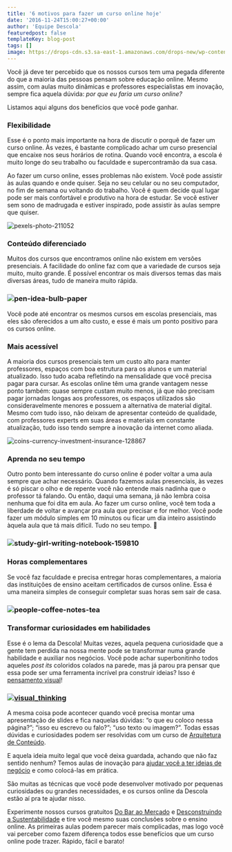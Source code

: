 ```yaml
---
title: '6 motivos para fazer um curso online hoje'
date: '2016-11-24T15:00:27+00:00'
author: 'Equipe Descola'
featuredpost: false
templateKey: blog-post
tags: []
image: https://drops-cdn.s3.sa-east-1.amazonaws.com/drops-new/wp-content/uploads/2016/11/21171550/motivos_cursoonline-150x150.png
---
```

Você já deve ter percebido que os nossos cursos tem uma pegada diferente do que a maioria das pessoas pensam sobre educação online. Mesmo assim, com aulas muito dinâmicas e professores especialistas em inovação, sempre fica aquela dúvida: *por que eu faria um curso online?*

Listamos aqui alguns dos benefícios que você pode ganhar.

### Flexibilidade

Esse é o ponto mais importante na hora de discutir o porquê de fazer um curso online. Às vezes, é bastante complicado achar um curso presencial que encaixe nos seus horários de rotina. Quando você encontra, a escola é muito longe do seu trabalho ou faculdade e supercontramão da sua casa.

Ao fazer um curso online, esses problemas não existem. Você pode assistir às aulas quando e onde quiser. Seja no seu celular ou no seu computador, no fim de semana ou voltando do trabalho. Você é quem decide qual lugar pode ser mais confortável e produtivo na hora de estudar. Se você estiver sem sono de madrugada e estiver inspirado, pode assistir às aulas sempre que quiser.

![pexels-photo-211052](https://descola.org/drops/wp-content/uploads/2016/11/pexels-photo-211052-1024x667.jpeg)

### Conteúdo diferenciado

Muitos dos cursos que encontramos online não existem em versões presenciais. A facilidade do online faz com que a variedade de cursos seja muito, muito grande. É possível encontrar os mais diversos temas das mais diversas áreas, tudo de maneira muito rápida.

### ![pen-idea-bulb-paper](https://descola.org/drops/wp-content/uploads/2016/11/pen-idea-bulb-paper-1024x685.jpg)

Você pode até encontrar os mesmos cursos em escolas presenciais, mas eles são oferecidos a um alto custo, e esse é mais um ponto positivo para os cursos online.

### Mais acessível

A maioria dos cursos presenciais tem um custo alto para manter professores, espaços com boa estrutura para os alunos e um material atualizado. Isso tudo acaba refletindo na mensalidade que você precisa pagar para cursar. As escolas online têm uma grande vantagem nesse ponto também: quase sempre custam muito menos, já que não precisam pagar jornadas longas aos professores, os espaços utilizados são consideravelmente menores e possuem a alternativa de material digital. Mesmo com tudo isso, não deixam de apresentar conteúdo de qualidade, com professores experts em suas áreas e materiais em constante atualização, tudo isso tendo sempre a inovação da internet como aliada.

![coins-currency-investment-insurance-128867](https://descola.org/drops/wp-content/uploads/2016/11/coins-currency-investment-insurance-128867-1024x683.jpeg)

### Aprenda no seu tempo

Outro ponto bem interessante do curso online é poder voltar a uma aula sempre que achar necessário. Quando fazemos aulas presenciais, às vezes é só piscar o olho e de repente você não entende mais nadinha que o professor tá falando. Ou então, daqui uma semana, já não lembra coisa nenhuma que foi dita em aula. Ao fazer um curso online, você tem toda a liberdade de voltar e avançar pra aula que precisar e for melhor. Você pode fazer um módulo simples em 10 minutos ou ficar um dia inteiro assistindo àquela aula que tá mais difícil. Tudo no seu tempo. 🙂

### ![study-girl-writing-notebook-159810](https://descola.org/drops/wp-content/uploads/2016/11/study-girl-writing-notebook-159810-1024x683.jpeg)

### Horas complementares

Se você faz faculdade e precisa entregar horas complementares, a maioria das instituições de ensino aceitam certificados de cursos online. Essa é uma maneira simples de conseguir completar suas horas sem sair de casa.

### ![people-coffee-notes-tea](https://descola.org/drops/wp-content/uploads/2016/11/people-coffee-notes-tea-1024x683.jpg)

### Transformar curiosidades em habilidades

Esse é o lema da Descola! Muitas vezes, aquela pequena curiosidade que a gente tem perdida na nossa mente pode se transformar numa grande habilidade e auxiliar nos negócios. Você pode achar superbonitinho todos aqueles *post its* coloridos colados na parede, mas já parou pra pensar que essa pode ser uma ferramenta incrível pra construir ideias? Isso é [pensamento visual](https://descola.org/curso/visual-thinking)!

### [![visual_thinking](https://descola.org/drops/wp-content/uploads/2016/11/visual_thinking-1024x518.jpg)](https://descola.org/curso/visual-thinking)

A mesma coisa pode acontecer quando você precisa montar uma apresentação de slides e fica naquelas dúvidas: “o que eu coloco nessa página?”; “isso eu escrevo ou falo?”; “uso texto ou imagem?”. Todas essas dúvidas e curiosidades podem ser resolvidas com um curso de [Arquitetura de Conteúdo](https://descola.org/curso/cozinhando-seu-conteudo).

E aquela ideia muito legal que você deixa guardada, achando que não faz sentido nenhum? Temos aulas de inovação para [ajudar você a ter ideias de negócio](https://descola.org/curso/eureka-como-ter-ideias-de-negocio) e como colocá-las em prática.

São muitas as técnicas que você pode desenvolver motivado por pequenas curiosidades ou grandes necessidades, e os cursos online da Descola estão aí pra te ajudar nisso.

Experimente nossos cursos gratuitos [Do Bar ao Mercado](https://descola.org/curso/do-bar-ao-mercado) e [Desconstruindo a Sustentabilidade](https://descola.org/curso/desconstruindo-a-sustentabilidade) e tire você mesmo suas conclusões sobre o ensino online. As primeiras aulas podem parecer mais complicadas, mas logo você vai perceber como fazem diferença todos esse benefícios que um curso online pode trazer. Rápido, fácil e barato!
